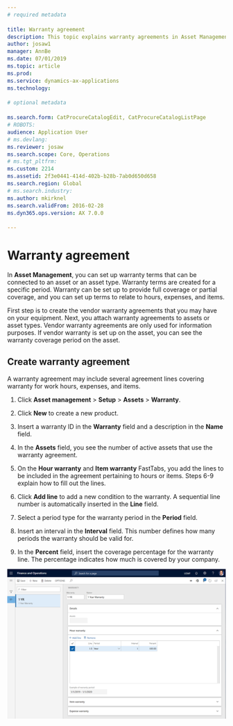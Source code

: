 ```yaml
---
# required metadata

title: Warranty agreement
description: This topic explains warranty agreements in Asset Management.
author: josaw1
manager: AnnBe
ms.date: 07/01/2019
ms.topic: article
ms.prod: 
ms.service: dynamics-ax-applications
ms.technology: 

# optional metadata

ms.search.form: CatProcureCatalogEdit, CatProcureCatalogListPage
# ROBOTS: 
audience: Application User
# ms.devlang: 
ms.reviewer: josaw
ms.search.scope: Core, Operations
# ms.tgt_pltfrm: 
ms.custom: 2214
ms.assetid: 2f3e0441-414d-402b-b28b-7ab0d650d658
ms.search.region: Global
# ms.search.industry: 
ms.author: mkirknel
ms.search.validFrom: 2016-02-28
ms.dyn365.ops.version: AX 7.0.0

---
```


# Warranty agreement

In **Asset Management**, you can set up warranty terms that can be connected to an asset or an asset type. Warranty terms are created for a specific period. Warranty can be set up to provide full coverage or partial coverage, and you can set up terms to relate to hours, expenses, and items.

First step is to create the vendor warranty agreements that you may have on your equipment. Next, you attach warranty agreements to assets or asset types. Vendor warranty agreements are only used for information purposes. If vendor warranty is set up on the asset, you can see the warranty coverage period on the asset.

## Create warranty agreement

A warranty agreement may include several agreement lines covering warranty for work hours, expenses, and items.

1. Click **Asset management** > **Setup** > **Assets** > **Warranty**.

2. Click **New** to create a new product.

3. Insert a warranty ID in the **Warranty** field and a description in the **Name** field.

4. In the **Assets** field, you see the number of active assets that use the warranty agreement.

5. On the **Hour warranty** and **Item warranty** FastTabs, you add the lines to be included in the agreement pertaining to hours or items. Steps 6-9 explain how to fill out the lines.

6. Click **Add line** to add a new condition to the warranty. A sequential line number is automatically inserted in the **Line** field.

7. Select a period type for the warranty period in the **Period** field.

8. Insert an interval in the **Interval** field. This number defines how many periods the warranty should be valid for.

9. In the **Percent** field, insert the coverage percentage for the warranty line. The percentage indicates how much is covered by your company.


![Figure 1](media/01-warranty.png)

